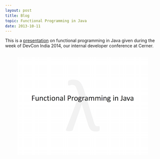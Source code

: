 ```yaml
---
layout: post
title: Blog
topic: Functional Programming in Java
date: 2013-10-11
---
```

<div class="content" markdown="1">

This is a [presentation](https://www.dropbox.com/s/fuuggyd3cbwm8rb/fn-prog-java.pdf?dl=0) on functional programming in Java given during the week of DevCon India 2014, our internal developer conference at Cerner.

<div class="columns is-mobile is-centered">
    <div class="column is-half">
        <a href="https://www.dropbox.com/s/fuuggyd3cbwm8rb/fn-prog-java.pdf?dl=0">
            <figure class="image">
                <img src="/images/fn-prog-java.png"/>
            </figure>
        </a>
    </div>
</div>

</div>
